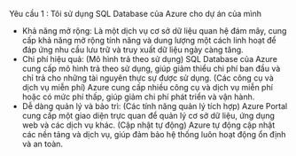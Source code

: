 Yêu cầu 1 : Tôi sử dụng SQL Database của Azure cho dự án của mình 
  - Khả năng mở rộng:  Là một dịch vụ cơ sở dữ liệu quan hệ đám mây, cung cấp khả năng mở rộng tính năng và dung lượng một cách linh hoạt để đáp ứng nhu cầu lưu trữ và truy xuất dữ liệu ngày càng tăng.
  - Chi phí hiệu quả: (Mô hình trả theo sử dụng) SQL Database của Azure cung cấp mô hình trả theo sử dụng, giúp giảm thiểu chi phí ban đầu và chỉ trả cho những tài nguyên thực sự được sử dụng.
                      (Các công cụ và dịch vụ miễn phí) Azure cung cấp nhiều công cụ và dịch vụ miễn phí hoặc có mức phí thấp, giúp giảm chi phí phát triển và vận hành.
  - Dễ dàng quản lý và bảo trì: (Các tính năng quản lý tích hợp) Azure Portal cung cấp một giao diện trực quan để quản lý cơ sở dữ liệu, ứng dụng web và các dịch vụ khác.
                                (Cập nhật tự động) Azure tự động cập nhật các nền tảng và dịch vụ, giúp đảm bảo hệ thống luôn hoạt động ổn định và an toàn.
